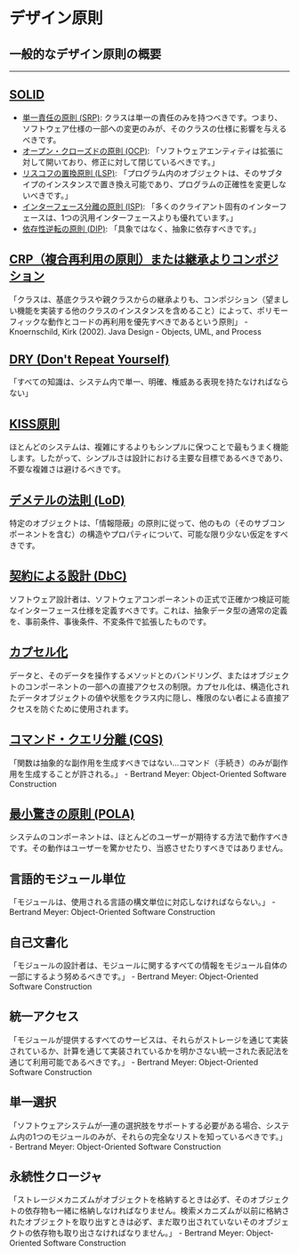 # デザイン原則

## 一般的なデザイン原則の概要

---

## [SOLID](https://en.wikipedia.org/wiki/SOLID)

- [単一責任の原則 (SRP)](https://en.wikipedia.org/wiki/Single-responsibility_principle):
  クラスは単一の責任のみを持つべきです。つまり、ソフトウェア仕様の一部への変更のみが、そのクラスの仕様に影響を与えるべきです。
- [オープン・クローズドの原則 (OCP)](https://en.wikipedia.org/wiki/Open%E2%80%93closed_principle):
  「ソフトウェアエンティティは拡張に対して開いており、修正に対して閉じているべきです。」
- [リスコフの置換原則 (LSP)](https://en.wikipedia.org/wiki/Liskov_substitution_principle):
  「プログラム内のオブジェクトは、そのサブタイプのインスタンスで置き換え可能であり、プログラムの正確性を変更しないべきです。」
- [インターフェース分離の原則 (ISP)](https://en.wikipedia.org/wiki/Interface_segregation_principle):
  「多くのクライアント固有のインターフェースは、1つの汎用インターフェースよりも優れています。」
- [依存性逆転の原則 (DIP)](https://en.wikipedia.org/wiki/Dependency_inversion_principle):
  「具象ではなく、抽象に依存すべきです。」

## [CRP（複合再利用の原則）または継承よりコンポジション](https://en.wikipedia.org/wiki/Composition_over_inheritance)

「クラスは、基底クラスや親クラスからの継承よりも、コンポジション（望ましい機能を実装する他のクラスのインスタンスを含めること）によって、ポリモーフィックな動作とコードの再利用を優先すべきであるという原則」 -
Knoernschild, Kirk (2002). Java Design - Objects, UML, and Process

## [DRY (Don't Repeat Yourself)](https://en.wikipedia.org/wiki/Don%27t_repeat_yourself)

「すべての知識は、システム内で単一、明確、権威ある表現を持たなければならない」

## [KISS原則](https://en.wikipedia.org/wiki/KISS_principle)

ほとんどのシステムは、複雑にするよりもシンプルに保つことで最もうまく機能します。したがって、シンプルさは設計における主要な目標であるべきであり、不要な複雑さは避けるべきです。

## [デメテルの法則 (LoD)](https://en.wikipedia.org/wiki/Law_of_Demeter)

特定のオブジェクトは、「情報隠蔽」の原則に従って、他のもの（そのサブコンポーネントを含む）の構造やプロパティについて、可能な限り少ない仮定をすべきです。

## [契約による設計 (DbC)](https://en.wikipedia.org/wiki/Design_by_contract)

ソフトウェア設計者は、ソフトウェアコンポーネントの正式で正確かつ検証可能なインターフェース仕様を定義すべきです。これは、抽象データ型の通常の定義を、事前条件、事後条件、不変条件で拡張したものです。

## [カプセル化](https://en.wikipedia.org/wiki/Encapsulation_(computer_programming))

データと、そのデータを操作するメソッドとのバンドリング、またはオブジェクトのコンポーネントの一部への直接アクセスの制限。カプセル化は、構造化されたデータオブジェクトの値や状態をクラス内に隠し、権限のない者による直接アクセスを防ぐために使用されます。

## [コマンド・クエリ分離 (CQS)](https://en.wikipedia.org/wiki/Command%E2%80%93query_separation)

「関数は抽象的な副作用を生成すべきではない...コマンド（手続き）のみが副作用を生成することが許される。」 - Bertrand Meyer: Object-Oriented
Software Construction

## [最小驚きの原則 (POLA)](https://en.wikipedia.org/wiki/Principle_of_least_astonishment)

システムのコンポーネントは、ほとんどのユーザーが期待する方法で動作すべきです。その動作はユーザーを驚かせたり、当惑させたりすべきではありません。

## 言語的モジュール単位

「モジュールは、使用される言語の構文単位に対応しなければならない。」 - Bertrand
Meyer: Object-Oriented Software Construction

## 自己文書化

「モジュールの設計者は、モジュールに関するすべての情報をモジュール自体の一部にするよう努めるべきです。」 - Bertrand Meyer: Object-Oriented Software
Construction

## 統一アクセス

「モジュールが提供するすべてのサービスは、それらがストレージを通じて実装されているか、計算を通じて実装されているかを明かさない統一された表記法を通じて利用可能であるべきです。」 - Bertrand Meyer: Object-Oriented Software Construction

## 単一選択

「ソフトウェアシステムが一連の選択肢をサポートする必要がある場合、システム内の1つのモジュールのみが、それらの完全なリストを知っているべきです。」 - Bertrand Meyer:
Object-Oriented Software Construction

## 永続性クロージャ

「ストレージメカニズムがオブジェクトを格納するときは必ず、そのオブジェクトの依存物も一緒に格納しなければなりません。検索メカニズムが以前に格納されたオブジェクトを取り出すときは必ず、まだ取り出されていないそのオブジェクトの依存物も取り出さなければなりません。」 - Bertrand Meyer: Object-Oriented Software Construction
